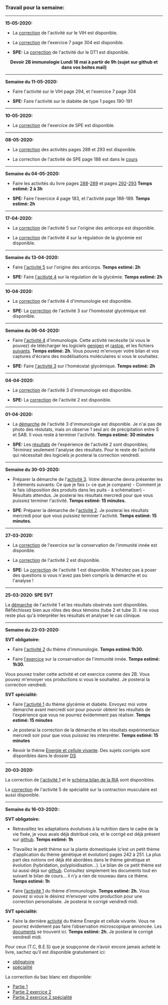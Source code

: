 ### Travail pour la semaine:

______


**15-05-2020:**

- La [correction](https://ipfs.io/ipfs/QmX6C1b5yN95LUwcJHDaRM4qW6ExV4cC6c4RKxfCszyB7B) de l'activité sur le VIH est disponible.

- La [correction](https://ipfs.io/ipfs/QmQBhhgzXdTh7pw3LFyTfhwgaxzbF3vJbzMXEhLpAMv23Y) de l'exercice 7 page 304 est disponible.


- **SPE:** La [correction](https://ipfs.io/ipfs/QmZ6rL5X2dPEr7XECTCLDjb3HA8kq1LnZ9ZjaWoiyaPW3b) de l'activité dur le DT1 est disponible.


<p align=center><strong>Devoir 2B immunologie Lundi 18 mai à partir de 9h (sujet sur github et dans vos boites mail)</strong></p>


______


**Semaine du 11-05-2020:**

- Faire l'activité sur le VIH page 294, et l'exercice 7 page 304

- **SPE:** Faire l'activité sur le diabète de type 1 pages 190-191


______


**10-05-2020:**

- La [correction](https://ipfs.io/ipfs/QmZrwFSQAukv5M9EqZFZQjTrXXWSoSiLcZzYD4UiPgGE78) de l'exercice de SPE est disponible.


______


**08-05-2020:**

- La [correction](https://ipfs.io/ipfs/QmQSdbnXzPKD3AKJ9N7Hxr3tud7dt5KsaCTpAhXsCcL6tX) des activités pages 288 et 293 est disponible.

- La correction de l'activité de SPE page 188 est dans le [cours](https://github.com/YannBouyeron/SVT-TS/blob/master/SPE-Glycémie/Glycémie%20et%20diabètes.pdf)


______


**Semaine du 04-05-2020:**

- Faire les activités du livre pages [288](https://ipfs.io/ipfs/QmXEn2tqcZQyh2azQmREEexuMrMPeY9TEkjHc9Fc7ufzvw)-[289](https://ipfs.io/ipfs/QmenHvXcybZ5awkP8xdgqmCXpC7smEyy6FhnBFFGvqxZxV) et pages [292](https://ipfs.io/ipfs/Qmaaxdw1hqWkb759YLRFy9mETyuqQQPqXhgDTxnvnSXHzj)-[293](https://ipfs.io/ipfs/QmeshfgMNRw7uhvj68oLAVnFy6xQBYXFbVXTor1Y6qv2jX) **Temps estimé: 2 à 3h**

- **SPE:** Faire l'exercice 4 page 183, et l'activité page 188-189. **Temps estimé: 2h**

______


**17-04-2020:**

- La [correction](https://github.com/YannBouyeron/SVT-TS/blob/master/Immunologie/T3A-A5%20Correction.pdf) de l'activité 5 sur l'origine des anticorps est disponible.

- La [correction](https://github.com/YannBouyeron/SVT-TS/blob/master/SPE-Glycémie/A4%20correction.md) de l'activité 4 sur la régulation de la glycémie est disponible.

______


**Semaine du 13-04-2020:**

- Faire [l'activité 5](https://ipfs.io/ipfs/QmRvD9DbaqcL9erhv5UjxFdmPTbtZaFsURXPwr2nwTCi3H) sur l'origine des anticorps. **Temps estimé: 2h**

- **SPE:** Faire [l'acitivté 4](https://ipfs.io/ipfs/QmNPs9FeJhMhAZxUfwnQS7o8QfH3h9T7oLLkDKwYmVk83V) sur la régulation de la glycémie. **Temps estimé: 2h** 



______


**10-04-2020:**

- La [correction](https://github.com/YannBouyeron/SVT-TS/blob/master/Immunologie/T3A-A4%20correction.md) de l'activité 4 d'immunologie est disponible.

- **SPE:** La [correction](https://github.com/YannBouyeron/SVT-TS/blob/master/SPE-Glycémie/A3%20correction.md) de l'activité 3 sur l'homéostat glycémique est disponible. 

______


**Semaine du 06-04-2020:**

- Faire [l'activité 4](https://github.com/YannBouyeron/SVT-TS/blob/master/Immunologie/T3A-A4.pdf) d'immunologie. Cette activité necéssite (si vous le pouvez) de télécharger les logiciels [genigen](http://acces.ens-lyon.fr/acces/logiciels/applications/geniegen) et [rastop](http://acces.ens-lyon.fr/biotic/rastop/accueil.htm), et les fichiers [suivants](https://ipfs.io/ipfs/Qmb26sYg68LRoovmdcjYxP1dKcCFCcc1E5r2e1TXfyRfcB). **Temps estimé: 2h**. Vous pouvez m'envoyer votre bilan et vos captures d'écrans des modélisations moléculaires si vous le souhaitez.

- **SPE:** Faire [l'activité 3](https://ipfs.io/ipfs/Qmd8kJFDvQxaNjvVA1EL23UvxRmJ8iNDCwcpzPRpvrvnTF) sur l'homéostat glycémique. **Temps estimé: 2h**


______

**04-04-2020:**

- La [correction](https://github.com/YannBouyeron/SVT-TS/blob/master/Immunologie/T3A-A3%20correction.md) de l'activité 3 d'immunologie est disponible.

- **SPE:** La [correction](https://github.com/YannBouyeron/SVT-TS/blob/master/SPE-Glycémie/A3%20correction.md) de l'activité 2 est disponible.

______


**01-04-2020:**

- La [démarche](https://ipfs.io/ipfs/QmPcyUJ8V6BJCucuiTsf3AzGEPVAroYTX1GSgrusUqjw7s) de l'activité 3 d'immunologie est disponible. Je n'ai pas de photo des réslutats, mais on observe 1 seul arc de précipitation entre S et SAB. Il vous reste à terminer l'activité. **Temps estimé: 30 minutes**

- **SPE:** Les [résultats](https://github.com/YannBouyeron/SVT-TS/blob/master/SPE-Glycémie/Activité%202%20Tableau%20résultats%20.pdf) de l'expérience de l'activité 2 sont disponibles; Términez seulement l'analyse des résultats. Pour le reste de l'activité qui nécessitait des logiciels je posterai la correction vendredi. 

______

**Semaine du 30-03-2020:**

- Préparer la démarche de l'[activité 3](https://github.com/YannBouyeron/SVT-TS/blob/master/Immunologie/T3A-A3.md). Votre démarche devra présenter les 3 éléments suivants: Ce que je fais (= ce que je compare) - Comment je le fais (disposition des produits dans les puits - à schématiser) - Résultats attendus. Je posterai les résultats mercredi pour que vous puissiez terminer l'activité. **Temps estimé: 15 minutes.**

- **SPE**: Préparer la démarche de l'[activité 2](https://github.com/YannBouyeron/SVT-TS/blob/master/SPE-Glycémie/Activité%202%20Fonctionnement%20enzymes%20-%202016.pdf). Je posterai les résultats mercredi pour que vous puissiez terminer l'activité. **Temps estimé: 15 minutes.**

_______

**27-03-2020:**

- La [correction](https://github.com/YannBouyeron/SVT-TS/blob/master/Immunologie/Correction%20exercice%20conservation%20immunité%20innée.md) de l'exercice sur la conservation de l'immunité innée est disponible.

- La [correction](https://github.com/YannBouyeron/SVT-TS/blob/master/Immunologie/T3A-A2%20correction.md) de l'activité 2 est disponible.

- **SPE:** La [correction](https://github.com/YannBouyeron/SVT-TS/blob/master/SPE-Glycémie/A1%20correction.pdf) de l'activité 1 est disponible. N'hésitez pas à poser des questions si vous n'avez pas bien compris la démarche et ou l'analyse !



_______


**25-03-2020: SPE SVT**

La [démarche](https://ipfs.io/ipfs/QmVKzucxwj3FLxmgzHLCvLcxh1pfdoVeKihcc5EyqpuGSa) de l'activité 1 et les résultats obsérvés sont disponibles. Réfléchissez bien aux rôles des deux témoins (tube 2 et tube 3). Il ne vous reste plus qu'à interpréter les résultats et analyser le cas clinique.


______


**Semaine du 23-03-2020:**

**SVT obligatoire:**

- Faire [l'activité 2](https://github.com/YannBouyeron/SVT-TS/blob/master/Immunologie/T3A-A2.pdf) du thème d'immunologie. **Temps estimé:1h30.**

- Faire [l'exercice](https://github.com/YannBouyeron/SVT-TS/blob/master/Immunologie/Exercice%20conservation%20immunité%20innée%20.pdf) sur la conservation de l'immunité innée. **Temps estimé: 1h30.**

Vous pouvez traiter cette activité et cet exercice comme des 2B. Vous pouvez m'envoyer vos productions si vous le souhaitez. Je posterai la correction vendredi.

**SVT spécialité:**  

- Faire [l'activité 1](https://github.com/YannBouyeron/SVT-TS/blob/master/SPE-Glycémie/Activité%201%20glucides%20.pdf) du thème glycémie et diabète. Envoyez moi votre demarche avant mercredi soir pour pouvoir obtenir les résultats de l'expérience que vous ne pourrez évidemment pas réaliser. **Temps estimé: 15 minutes**

- Je posterai la correction de la démarche et les résultats expérimentaux mercredi soir pour que vous puissiez les interpréter. **Temps estimé: 15 minutes**

- Revoir le thème [Energie et cellule vivante](https://github.com/YannBouyeron/SVT-TS/blob/master/SPE-Energie/Énergie%20et%20Cellule%20vivante.pdf). Des sujets corrigés sont disponibles dans le dossier [DS](https://github.com/YannBouyeron/SVT-TS/tree/master/DS)


_______

**20-03-2020:**

La correction de [l'activité 1](https://github.com/YannBouyeron/SVT-TS/blob/master/Immunologie/T3A-A1%20correction.pdf) et le [schéma bilan de la RIA](https://github.com/YannBouyeron/SVT-TS/blob/master/Immunologie/Réaction%20inflammatoire%20.pdf) sont disponibles.

La [correction](https://github.com/YannBouyeron/SVT-TS/blob/master/SPE-Energie/Activité%205%20Correction.pdf) de l'activité 5 de spécialité sur la contraction musculaire est aussi disponible.


______


**Semaine du 16-03-2020:**:


**SVT obligatoire:**

- Retravaillez les adaptations évolutives à la nutrition dans le cadre de la vie fixée, je vous avais déjà distribué cela, et le corrigé est déjà présent sur [github](https://github.com/YannBouyeron/SVT-TS/blob/master/Génétique%20et%20évolution/T1A-A13%20-%20correction.pdf). **Temps estimé: 1h**

- Travaillez le petit thème sur la plante domestiquée (c’est un petit thème d’application du thème génétique et évolution) pages 242 à 251. La plus part des notions ont déjà été abordées dans le thème génétique et évolution (hybridation, polyploidisation...). Le bilan de ce petit thème est lui aussi déjà sur [github](https://github.com/YannBouyeron/SVT-TS/tree/master/La%20plante%20domestiquée). Consultez simplement les documents tout en suivant le bilan de cours... il n’y a rien de nouveau dans ce thème. **Temps estimé: 1h**

- Faire [l’activité 1](https://github.com/YannBouyeron/SVT-TS/blob/master/Immunologie/T3A-A1.pdf) du thème d’immunologie. **Temps estimé: 2h.** Vous pouvez si vous le désirez m’envoyer votre production  pour une correction personalisée. Je posterai le corrigé vendredi midi.


**SVT spécialité:**

- Faire la dernière [activité](https://github.com/YannBouyeron/SVT-TS/blob/master/SPE-Energie/Activité%205%20Contraction%20musculaire.pdf) du thème Énergie et cellule vivante. Vous ne pourrez évidement pas faire l’observation microscopique annoncée. Les [documents](https://github.com/YannBouyeron/SVT-TS/blob/master/SPE-Energie/Activité%205%20Doc.pdf) se trouvent ici. **Temps estimé: 2h.** Je posterai le corrigé vendredi midi.

Pour ceux (T.C, B.E.S) que je soupçonne de n’avoir encore jamais acheté le livre, sachez qu’il est disponible gratuitement ici: 

- [obligatoire](https://www.lib-manuels.fr/textbook/5ad52699e6b8fb4997533e76?demo=true)
- [spécialité](https://www.lib-manuels.fr/textbook/5ad5281cccacda6732522c81?demo=true&page=1)


La correction du bac blanc est disponible:

- [Partie 1](https://github.com/YannBouyeron/SVT-TS/blob/master/DS/partie%201%20guatemala%20subduction%20geothermie.md)
- [Partie 2 exercice 2](https://github.com/YannBouyeron/SVT-TS/blob/master/DS/Classification%20primates%20genre%20Homo%202B.md)
- [Partie 2 exercice 2 spécialité](https://github.com/YannBouyeron/SVT-TS/blob/master/DS/Spé%20Cuscute%20Luzerne.md)
